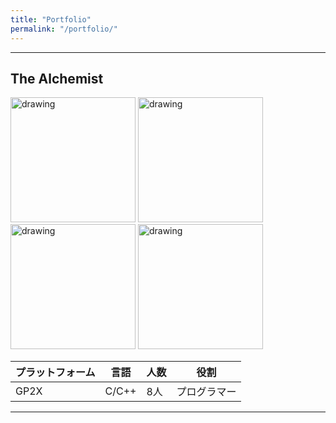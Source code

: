 ```yaml
---
title: "Portfolio"
permalink: "/portfolio/"
---
```


_ _ _

## The Alchemist

<img src="https://msh0411.github.io/assets/Gp2xWiz.jpg" alt="drawing" width="200"/>

<img src="https://msh0411.github.io/assets/TheAlchemist_01.jpg" alt="drawing" width="200"/>

<img src="https://msh0411.github.io/assets/TheAlchemist_02.jpg" alt="drawing" width="200"/>

<img src="https://msh0411.github.io/assets/TheAlchemist_03.jpg" alt="drawing" width="200"/>


|プラットフォーム|言語|人数|役割
|--------|--------|--------|--------|
|GP2X|C/C++|8人|プログラマー|


_ _ _

